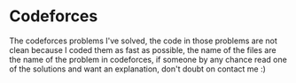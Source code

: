 # Codeforces
The codeforces problems I've solved, the code in those problems are not clean because I coded them as fast as possible,
the name of the files are the name of the problem in codeforces, if someone by any chance read one of the solutions and want 
an explanation, don't doubt on contact me :)
